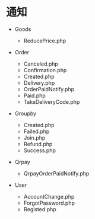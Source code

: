 # 通知
- Goods
    - ReducePrice.php
    
- Order
    - Canceled.php
    - Confirmation.php
    - Created.php
    - Delivery.php
    - OrderPaidNotify.php
    - Paid.php
    - TakeDeliveryCode.php

- Groupby
    - Created.php
    - Failed.php
    - Join.php
    - Refund.php
    - Success.php
    
- Qrpay
    - QrpayOrderPaidNotify.php
    
- User
    - AccountChange.php
    - ForgotPassword.php
    - Registed.php